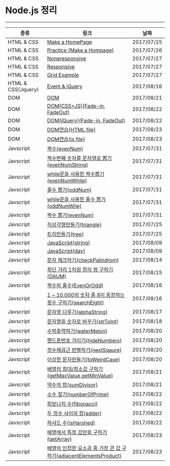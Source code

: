 # Node.js 정리
- - -

| 종류 | 링크 | 날짜 |
|---|---|---|
| HTML & CSS | [Make a HomePage](./HomeWork/0725.html) | 2017/07/25 |
| HTML & CSS | [Practice (Make a Hompage)](./First/0726.html) | 2017/07/26 |
| HTML & CSS | [Noneresponsive](./HomeWork/Noneresposive.html) | 2017/07/27 |
| HTML & CSS | [Responsive](./HomeWork/Responsive.html) | 2017/07/27 |
| HTML & CSS | [Grid Example](./HomeWork/0727.html) | 2017/07/27 |
| HTML & CSS(Jquery) | [Event & jQuery](./html/eventMouse.html) | 2017/08/16 |
| DOM | [DOM](./html/DOMHtml.html) | 2017/08/21 |
| DOM | [DOM(CSS+JS)(Fade-in, FadeOut)](./html/fadeinCss.html) | 2017/08/22 |
| DOM | [DOM(jQuery)(Fade-in, FadeOut)](./html/fadeinjQuery.html) | 2017/08/22 |
| DOM | [DOM연습(HTML file)](./html/bookList.html) | 2017/08/23 |
| DOM | [DOM연습(js file)](./JavaScript/0823/adjacentElements.js) | 2017/08/23 |
| Javscript | [짝수(evenNum)](./JavaScript/0731/evenNum.js) | 2017/07/31 |
| Javscript | [짝수번째 숫자를 문자열로 뽑기(evenNumString)](./JavaScript/evenNumString.js) | 2017/07/31 |
| Javscript | [while문을 사용한 짝수뽑기(evenNumWhile)](./JavaScript/0731/evenNumWhile.js) | 2017/07/31 |
| Javscript | [홀수 뽑기(oddNum)](./JavaScript/0731/oddNum.js) | 2017/07/31 |
| Javscript | [while문을 사용한 홀수 뽑기(oddNumWile)](./JavaScript/0731/oddNumWhile.js) | 2017/07/31 |
| Javscript | [짝수 뽑기(evenNum)](./JavaScript/0731/evenNum.js) | 2017/07/31 |
| Javscript | [직삼각형만들기(triangle)](./JavaScript/0731/triangle.js) | 2017/07/25 |
| Javscript | [트리만들기(tree)](./JavaScript/0731/tree.js) | 2017/07/25 |
| Javscript | [JavaScript(string)](./JavaScript/0809/string.js) | 2017/08/09 |
| Javscript | [JavaScript(day)](./JavaScript/0809/day.js) | 2017/08/09 |
| Javscript | [문자 체크하기(checkPalindrom)](./JavaScript/0814/checkPalindrom.js) | 2017/08/14 |
| Javscript | [최단 거리 1차원 점의 쌍 구하기(DAUM)](./JavaScript/0815/daum.js) | 2017/08/15 |
| Javscript | [짝수와 홀수(EvenOrOdd)](./JavaScript/0816/EvenOrOdd.js) | 2017/08/16 |
| Javscript | [1 ~ 10,000의 숫자 중 8이 등장하는 횟수 구하기(searchEight)](./JavaScript/0816/searchEight.js) | 2017/08/16 |
| Javscript | [문자열 다루기(alphaString)](./JavaScript/0817/alphaString.js) | 2017/08/17 |
| Javscript | [문자열을 숫자로 바꾸기(strToInt)](./JavaScript/0818/strToInt.js) | 2017/08/18 |
| Javscript | [수박출력하기(waterMelon)](./JavaScript/0820/waterMelon.js) | 2017/08/20 |
| Javscript | [핸드폰번호 가리기(hideNumbers)](./JavaScript/0820/hideNumbers.js) | 2017/08/20 |
| Javscript | [정수제곱근 판별하기(nextSqaure)](./JavaScript/0820/nextSqaure.js) | 2017/08/20 |
| Javscript | [이상한 문자만들기(toWeirdCase)](./JavaScript/0820/toWeirdCase.js) | 2017/08/20 |
| Javscript | [배열의 최대/최소값 구하기(getMaxValue,getMinValue)](./JavaScript/0821/getMaxValue.js) | 2017/08/21 |
| Javscript | [약수의 합(sumDivisor)](./JavaScript/0821/sumDivisor.js) | 2017/08/21 |
| Javscript | [소수 찾기(numberOfPrime)](./JavaScript/0822/numberOfPrime.js) | 2017/08/22 |
| Javscript | [피보나치 수(fibonacci)](./JavaScript/0822/fibonacci.js) | 2017/08/22 |
| Javscript | [두 정수 사이의 합(adder)](./JavaScript/0822/adder.js) | 2017/08/22 |
| Javscript | [하샤드 수(isHarshed)](./JavaScript/0822/isHarshed.js) | 2017/08/22 |
| Javscript | [배열에서 특정 값만을 구하기(getArray)](./JavaScript/0823/getArray.js) | 2017/08/23 |
| Javscript | [배열의 인접한 요소곱 중 가장 큰 값 구하기(adjacentElementsProduct)](./JavaScript/0823/adjacentElements.js) | 2017/08/23 |